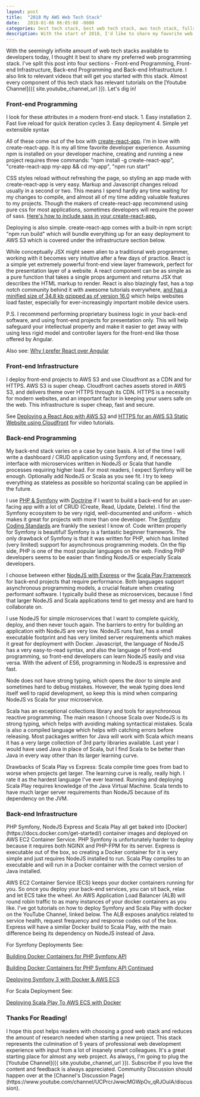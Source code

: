 ```yaml
---
layout: post
title:  "2018 My AWS Web Tech Stack"
date:   2018-01-06 06:05:08 -0800
categories: best tech stack, best web tech stack, aws tech stack, fullstack aws, full stack aws, aws stack, aws, web tech stack
description: With the start of 2018, I'd like to share my favorite web tech stack for AWS. This stack is excellent for web applications of any kind - user facing platforms, sass products, api-driven webservices and more. If you're looking for a tech stack, here's a great place to start.
---
```


With the seemingly infinite amount of web tech stacks available to developers today,
I thought it best to share my preferred web programming stack.
I've split this post into four sections -
Front-end Programming, Front-end Infrastructure, Back-end Programming and Back-end Infrastructure.
I also link to relevant videos that will get you started with this stack.
Almost every component of this tech stack has relevant tutorials on the [Youtube Channel]({{ site.youtube_channel_url }}).
Let's dig in!

<h3>Front-end Programming</h3>
I look for these attributes in a modern front-end stack.
1. Easy installation
2. Fast live reload for quick iteration cycles
3. Easy deployment
4. Simple yet extensible syntax

All of these come out of the box with [create-react-app](https://github.com/facebookincubator/create-react-app). I'm in love with create-react-app.
It is my all time favorite developer experience. Assuming npm is installed on your developer machine,
creating and running a new project requires three commands:
"npm install -g create-react-app", "create-react-app my-app && cd my-app", "npm run start"

CSS styles reload without refreshing the page, so styling an app made with create-react-app is very easy.
Markup and Javascript changes reload usually in a second or two. This means I spend hardly any time
waiting for my changes to compile, and almost all of my time adding valuable features to my projects. Though the makers
of create-react-app recommend using pure css for most applications, sometimes developers will require
the power of sass. [Here's how to include sass in your create-react-app.](https://www.youtube.com/watch?v=B_zZDa80FVo)

Deploying is also simple. create-react-app comes with a built-in npm script: "npm run build" which will bundle
everything up for an easy deployment to AWS S3 which is covered under the infrastructure section below.

While conceptually JSX might seem alien to a traditional web programmer, working with it becomes very intuitive
after a few days of practice. React is a simple yet extremely powerful front-end view layer framework, perfect for
the presentation layer of a website. A react component can be as simple as a pure function that takes a single props
argument and returns JSX that describes the HTML markup to render. React is also blazingly fast, has a top notch
community behind it with awesome tutorials everywhere,
[and has a minified size of 34.8 kb gzipped as of version 16.0](https://reactjs.org/blog/2017/09/26/react-v16.0.html#reduced-file-size) which helps
websites load faster, especially for ever-increasingly important mobile device users.

P.S. I recommend performing proprietary business logic in your back-end software,
and using front-end projects for presentation only. This will help safeguard your intellectual property and make
it easier to get away with using less rigid model and controller layers for the front-end like those offered by Angular.

Also see: [Why I prefer React over Angular](/react/vs/angular/4,/why/is/awesome,/use/react,/angular,/overview/2018/01/05/2018-topics.html)

<h3>Front-end Infrastructure</h3>
I deploy front-end projects to AWS S3 and use Cloudfront as a CDN and for HTTPS. AWS S3 is super cheap. Cloudfront
caches assets stored in AWS S3, and delivers theme over HTTPS through its CDN. HTTPS is a necessity for modern
websites, and an important factor in keeping your users safe on the web. This infrastructure is super cheap, fast
and secure.

See [Deploying a React App with AWS S3](https://www.youtube.com/watch?v=rVj3zc30-8E) and [HTTPS for an AWS S3 Static Website using Cloudfront](https://www.youtube.com/watch?v=_Jw6tHUp6js&t=82s) for video tutorials.

<h3>Back-end Programming</h3>
My back-end stack varies on a case by case basis. A lot of the time I will write a
dashboard / CRUD application using Symfony and, if necessary, interface with microservices written in
NodeJS or Scala that handle processes requiring higher load. For most readers, I expect Symfony will
be enough. Optionally add NodeJS or Scala as you see fit. I try to keep everything as stateless as possible
so horizontal scaling can be applied in the future.

I use [PHP & Symfony](http://symfony.com/at-a-glance) with [Doctrine](https://symfony.com/doc/current/doctrine.html) if I want to build a back-end for
an user-facing app with a lot of CRUD (Create, Read, Update, Delete).
I find the Symfony ecosystem to be very rigid, well-documented and uniform - which makes it great for projects with more than one developer.
The [Symfony Coding Standards](http://symfony.com/doc/current/contributing/code/standards.html#symfony-coding-standards-in-detail) are frankly
the sexiest I know of. Code written properly for Symfony is beautiful! Symfony is a fantastic beginner
framework. The only drawback of Symfony
is that it was written for PHP, which has limited (very limited) support for asynchronous programming models.
On the flip side, PHP is one of the most popular languages on the web. Finding PHP developers seems to be easier
than finding NodeJS or especially Scala developers.

I choose between either [NodeJS with Express](https://expressjs.com/)
or the [Scala Play Framework](https://www.playframework.com/) for back-end projects that require
performance. Both languages support asynchronous programming models, a crucial feature when creating performant software.
I typically build these as microservices, because I find that larger NodeJS and Scala applications tend to get messy and
are hard to collaborate on.

I use NodeJS for simple microservices that I want to complete quickly, deploy, and then never touch again.
The barriers to entry for building an application with
NodeJS are very low. NodeJS runs fast, has a small executable footprint and has very limited server requirements
which makes it great for deployment with Docker. Javascript, the language of NodeJS has a very easy-to-read
syntax, and also the language of front-end programming, so front-end developers can learn NodeJS easily and visa versa.
With the advent of ES6, programming in NodeJS is expressive and fast.

Node does not have strong typing,
which opens the door to simple and sometimes hard to debug mistakes. However, the weak typing does lend itself
well to rapid development, so keep this is mind when comparing NodeJS vs Scala for your microservice.

Scala has an exceptional collections library and tools for asynchronous reactive programming. The main reason
I choose Scala over NodeJS is its strong typing, which helps with avoiding making syntactical mistakes. Scala is also
a compiled language which helps with catching errors before releasing. Most packages written for Java will
work with Scala which means it has a very large collection of 3rd party libraries available.
Last year I would have used Java in place of Scala, but I find Scala to be better
than Java in every way other than its larger learning curve.

Drawbacks of Scala Play vs Express: Scala compile time goes from bad to worse when projects get larger. The learning curve
is really, really high. I rate it as the hardest language I've ever learned. Running and deploying Scala Play requires
knowledge of the Java Virtual Machine. Scala tends to have much larger server requirements than NodeJS because of its
dependency on the JVM.

<h3>Back-end Infrastructure</h3>
PHP Symfony, NodeJS Express and Scala Play all get baked into [Docker](https://docs.docker.com/get-started/) container images and deployed on
AWS EC2 Container Service. PHP Symfony is unfortunately harder to deploy because it requires both NGINX and PHP-FPM for its
server. Express is executable out of the box, so creating a Docker container for it is very simple and just
requires NodeJS installed to run. Scala Play compiles to an executable and will run in a Docker container with the correct
version of Java installed.

AWS EC2 Container Service (ECS) keeps your docker containers running for you. So once you deploy your back-end services,
you can sit back, relax and let ECS take the wheel. An AWS Application Load Balancer (ALB) will round robin traffic
to as many instances of your docker containers as you like. I've got tutorials on how to deploy Symfony and Scala Play
with docker on the YouTube Channel, linked below. The ALB exposes analytics related to service health, request frequency
and response codes out of the box. Express will have a similar Docker build to Scala Play, with the main difference
being its dependency on NodeJS instead of Java.

For Symfony Deployments See:

[Building Docker Containers for PHP Symfony API](https://www.youtube.com/watch?v=W_3nbAKh860)

[Building Docker Containers for PHP Symfony API Continued](https://www.youtube.com/watch?v=N-bEXMhxmY0)

[Deploying Symfony 3 with Docker & AWS ECS](https://www.youtube.com/watch?v=1Sxw2LqJigs)

For Scala Deployment See:

[Deploying Scala Play To AWS ECS with Docker](https://www.youtube.com/watch?v=KCS8bPUtomY)

<h3>Thanks For Reading!</h3>
I hope this post helps readers with choosing a good web stack and reduces the amount of research needed
when starting a new project. This stack represents the culmination of 5 years of professional web development
experience with input from a lot of insanely smart colleagues. It's a great starting place for almost
any web project.
As always, I'm going to plug the [Youtube Channel]({{ site.youtube_channel_url }}). Subscribe if you love the content
and feedback is always appreciated. Community Discussion should happen
over at the [Channel's Discussion Page](https://www.youtube.com/channel/UCPrcrJwwcMGWpOv_qRJOuIA/discussion).

<meta name="twitter:card" content="summary">
<meta name="twitter:site" content="@codewithnate">
<meta name="twitter:creator" content="@codewithnate">
<meta name="twitter:title" content="2018 My AWS Web Tech Stack">
<meta name="twitter:description" content="With the start of 2018, I'd like to share my favorite web tech stack for AWS. This stack is excellent for web applications of any kind - user facing platforms, sass products, api-driven webservices and more. If you're looking for a tech stack, here's a great place to start.">